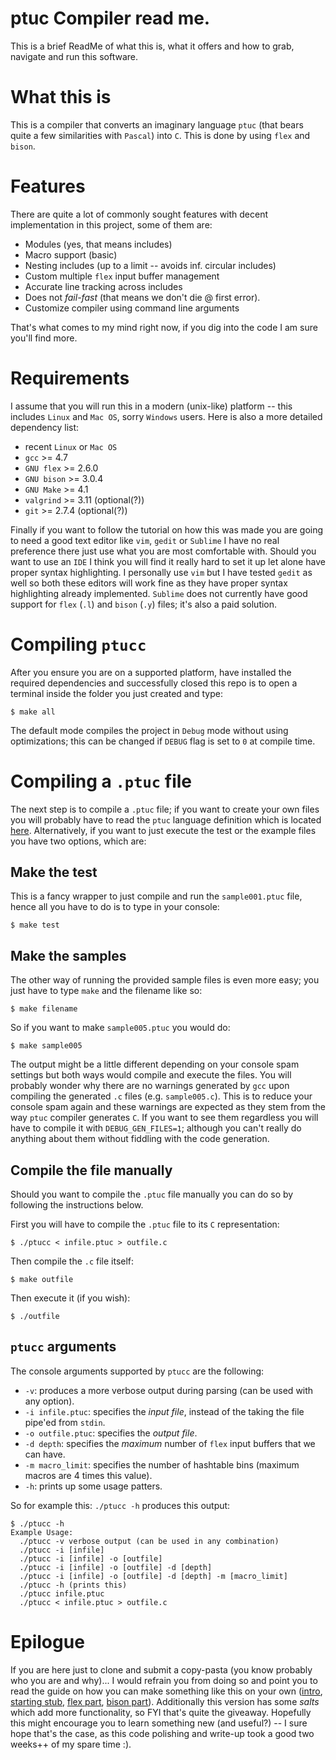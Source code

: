 # ptuc Compiler read me.

This is a brief ReadMe of what this is, what it offers and how to grab, 
navigate and run this software.

# What this is

This is a compiler that converts an imaginary language `ptuc` (that bears quite 
a few similarities with `Pascal`) into `C`. This is done by using `flex` and
`bison`.

# Features

There are quite a lot of commonly sought features with decent implementation 
in this project, some of them are:

 * Modules (yes, that means includes)
 * Macro support (basic) 
 * Nesting includes (up to a limit -- avoids inf. circular includes)
 * Custom multiple `flex` input buffer management
 * Accurate line tracking across includes
 * Does not *fail-fast* (that means we don't die @ first error).
 * Customize compiler using command line arguments

That's what comes to my mind right now, if you dig into the code I am sure
you'll find more.

# Requirements

I assume that you will run this in a modern (unix-like) platform
-- this includes `Linux` and `Mac OS`, sorry `Windows` users. Here is also
a more detailed dependency list:

* recent `Linux` or `Mac OS`
* `gcc` >= 4.7
* `GNU flex` >= 2.6.0
* `GNU bison` >= 3.0.4
* `GNU Make` >= 4.1
* `valgrind` >= 3.11 (optional(?))
* `git` >= 2.7.4 (optional(?))

Finally if you want to follow the tutorial on how this was made
you are going to need a good text editor like `vim`,
`gedit` or `Sublime` I have no real preference there just use
what you are most comfortable with. Should you want to use an `IDE`
I think you will find it really hard to set it up let alone have
proper syntax highlighting. I personally use `vim` but I have
tested `gedit` as well so both these editors will work fine
as they have proper syntax highlighting already implemented.
`Sublime` does not currently have good support for `flex` (`.l`)
and `bison` (`.y`) files; it's also a paid solution.


# Compiling `ptucc`

After you ensure you are on a supported platform, have
installed the required dependencies and successfully closed this
repo is to open a terminal inside the folder you just created
and type:

```
$ make all
```

The default mode compiles the project in `Debug` mode without using optimizations; this can be changed
if `DEBUG` flag is set to `0` at compile time.


# Compiling a `.ptuc` file

The next step is to compile a `.ptuc` file; if you want to create your own files you will probably
have to read the `ptuc` language definition which is located [here][5]. Alternatively, if you want to just
execute the test or the example files you have two options, which are:

## Make the test

This is a fancy wrapper to just compile and run the `sample001.ptuc` file, hence all you have to do
is to type in your console:

```
$ make test
```

## Make the samples

The other way of running the provided sample files is even more easy; you just have to type `make` and
the filename like so:

```
$ make filename
```

So if you want to make `sample005.ptuc` you would do:

```
$ make sample005
```

The output might be a little different depending on your console spam settings but
both ways would compile and execute the files. You will probably wonder why there are
no warnings generated by `gcc` upon compiling the generated `.c` files
(e.g. `sample005.c`). This is to reduce your console spam again and these
warnings are expected as they stem from the way `ptuc` compiler generates `C`. 
If you want to see them regardless you will have to compile it with `DEBUG_GEN_FILES=1`; 
although you can't really do anything about them without fiddling with the code generation.

## Compile the file manually

Should you want to compile the `.ptuc` file manually you can do so by following the instructions
below.

First you will have to compile the `.ptuc` file to its `C` representation:
```
$ ./ptucc < infile.ptuc > outfile.c
```
Then compile the `.c` file itself:
```
$ make outfile
```
Then execute it (if you wish):
```
$ ./outfile
```

## `ptucc` arguments

The console arguments supported by `ptucc` are the following:

* `-v`: produces a more verbose output during parsing (can be used with any option).
* `-i infile.ptuc`: specifies the *input file*, instead of the taking the file pipe'ed from `stdin`.
* `-o outfile.ptuc`: specifies the *output file*.
* `-d depth`: specifies the *maximum* number of `flex` input buffers that we can have.
* `-m macro_limit`: specifies the number of hashtable bins (maximum macros are 4 times this value).
* `-h`: prints up some usage patters.

So for example this: `./ptucc -h` produces this output:

```
$ ./ptucc -h
Example Usage:
  ./ptucc -v verbose output (can be used in any combination)
  ./ptucc -i [infile]
  ./ptucc -i [infile] -o [outfile]
  ./ptucc -i [infile] -o [outfile] -d [depth]
  ./ptucc -i [infile] -o [outfile] -d [depth] -m [macro_limit]
  ./ptucc -h (prints this)
  ./ptucc infile.ptuc
  ./ptucc < infile.ptuc > outfile.c
```

# Epilogue

If you are here just to clone and submit a copy-pasta (you know probably who you are and
why)... I would refrain you from doing so and point you to read the guide on how you
can make something like this on your own ([intro][1], [starting stub][2], [flex part][3],
[bison part][4]). Additionally this version has some *salts* which add more functionality,
so FYI that's quite the giveaway. Hopefully this might encourage you to learn something new
(and useful?) -- I sure hope that's the case, as this code polishing and write-up took a
good two weeks++ of my spare time :).

[1]: docs/intro.md
[2]: docs/ptuc_start.md
[3]: docs/ptuc_lexer.md
[4]: docs/ptuc_parser.md
[5]: docs/ptuc_spec.md





 
 


